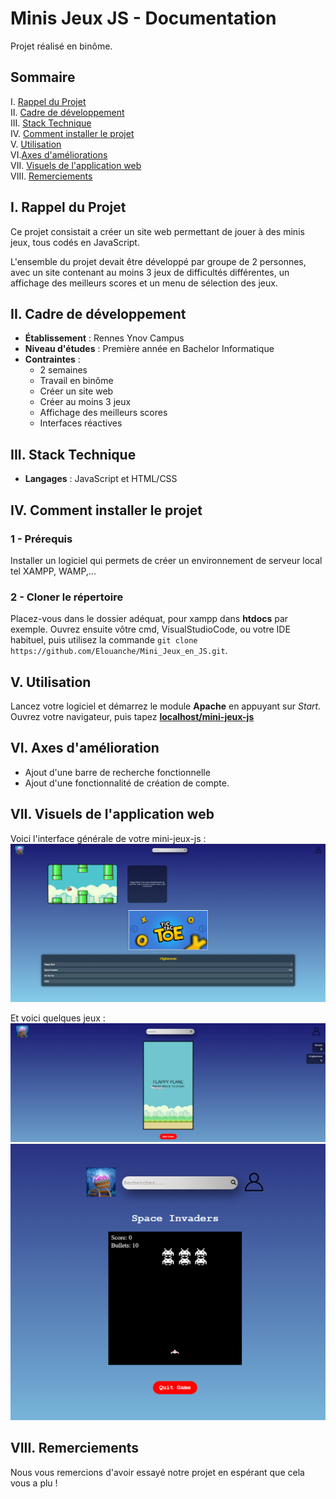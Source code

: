 # Minis Jeux JS - Documentation

Projet réalisé en binôme.

## Sommaire
I. [Rappel du Projet](#i-rappel-du-projet)  
II. [Cadre de développement](#ii-cadre-de-développement)  
III. [Stack Technique](#iii-stack-technique)  
IV. [Comment installer le projet](#iv-comment-installer-le-projet)  
V. [Utilisation](#v-utilisation)  
VI.[Axes d'améliorations](#vi-axes-damélioration)  
VII. [Visuels de l'application web](#vii-visuels-de-lapplication-web)  
VIII. [Remerciements](#viii-remerciements)  


## I. Rappel du Projet

Ce projet consistait a créer un site web permettant de jouer à des minis jeux, tous codés en JavaScript.  

L'ensemble du projet devait être développé par groupe de 2 personnes, avec un site contenant au moins 3 jeux de difficultés différentes, 
un affichage des meilleurs scores et un menu de sélection des jeux.

## II. Cadre de développement

- **Établissement** : Rennes Ynov Campus
- **Niveau d'études** : Première année en Bachelor Informatique
- **Contraintes** :
    * 2 semaines
    * Travail en binôme
    * Créer un site web
    * Créer au moins 3 jeux
    * Affichage des meilleurs scores
    * Interfaces réactives

## III. Stack Technique

- **Langages** : JavaScript et HTML/CSS 

## IV. Comment installer le projet

### 1 - Prérequis

Installer un logiciel qui permets de créer un environnement de serveur local tel XAMPP, WAMP,...

### 2 - Cloner le répertoire

Placez-vous dans le dossier adéquat, pour xampp dans **htdocs** par exemple.
Ouvrez ensuite vôtre cmd, VisualStudioCode, ou votre IDE habituel, puis utilisez la commande ``git clone https://github.com/Elouanche/Mini_Jeux_en_JS.git``.

## V. Utilisation

Lancez votre logiciel et démarrez le module **Apache** en appuyant sur *Start*.  
Ouvrez votre navigateur, puis tapez **[localhost/mini-jeux-js](http://localhost/mini-jeux-js/)**

## VI. Axes d'amélioration
   - Ajout d'une barre de recherche fonctionnelle 
   - Ajout d'une fonctionnalité de création de compte.

## VII. Visuels de l'application web

Voici l'interface générale de votre mini-jeux-js :  
![Accueil](<ressources/img-Readme/accueil .png>)

Et voici quelques jeux : 
![Flappy bird](ressources/img-Readme/flappy.png)
![Space Invaders](ressources/img-Readme/spaceInvaders.png)

## VIII. Remerciements

Nous vous remercions d'avoir essayé notre projet en espérant que cela vous a plu !